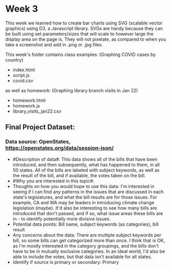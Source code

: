 # Week 3

This week we learned how to create bar charts using SVG (scalable vector graphics) using D3, a Javascript library. 
SVGs are handy because they can be built using set parameters/sizes that will scale to however large the display area on the page is. 
They will not pixelate, as compared to when you take a screenshot and add in .png or .jpg files. 

This week's folder contains class examples: 
(Graphing COVID cases by country)
- index.html
- script.js
- covid.csv

as well as homework: 
(Graphing library branch visits in Jan 22)
- homework.html
- homework.js
- library_visits_jan22.csv

## Final Project Dataset: 

### Data source: OpenStates, https://openstates.org/data/session-json/
- #Description of data#: 
This data shows all of the bills that have been introduced, and then subsequently, what has happened to them, in all 50 states. All of the bills are labeled with subject keywords, as well as the result of the bill, and if available, the votes taken on the bill.
- #Why you are interested in this topic#: 
- Thoughts on how you would hope to use this data: I'm interested in seeing if I can find any patterns in the issues that are discussed in each state's legislatures, and what the bill results are for those issues. For example, CA and WA may be leaders in introducing climate change legislation (maybe). It'd also be interesting to see how many bills are introduced that don't passed, and if so, what issue areas these bills are in - to identify potentially more divisive issues. 
- Potential data points: Bill name, subject keywords (as categories), bill result
- Any concerns about the data: There are multiple subject keywords per bill, so some bills can get categorized more than once. I think that is OK, as I'm mostly interested in the category groupings, and the bills don't have to be in mutually exclusive categories. In an ideal world, I'd also be able to include the votes, but that data isn't available for all states.
- Identify if source is primary or secondary: Primary

